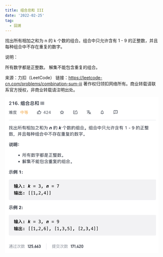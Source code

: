 ```yaml
---
title: 组合总和 III
date: '2022-02-25'
tag:
  - 回溯
---
```

找出所有相加之和为 n 的 k 个数的组合。组合中只允许含有 1 - 9 的正整数，并且每种组合中不存在重复的数字。

说明：

所有数字都是正整数。
解集不能包含重复的组合。

来源：力扣（LeetCode）
链接：<https://leetcode-cn.com/problems/combination-sum-iii>
著作权归领扣网络所有。商业转载请联系官方授权，非商业转载请注明出处。

![alt](./image/example.jpg)

